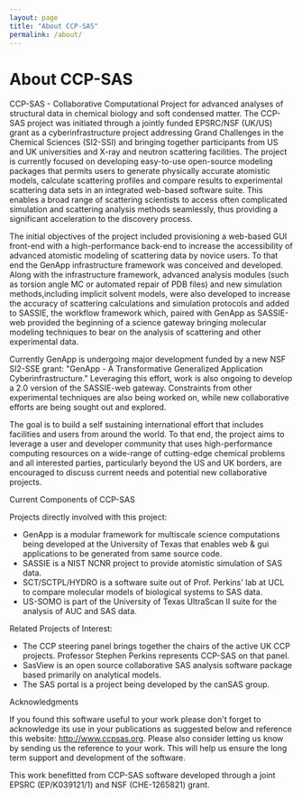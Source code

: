 ```yaml
---
layout: page
title: "About CCP-SAS"
permalink: /about/
---
```

# About CCP-SAS

CCP-SAS - Collaborative Computational Project for advanced analyses of structural data in chemical biology and soft
condensed matter. The CCP-SAS project was initiated through a jointly funded EPSRC/NSF (UK/US) grant as a
cyberinfrastructure project addressing Grand Challenges in the Chemical Sciences (SI2-SSI) and bringing together
participants from US and UK universities and X-ray and neutron scattering facilities. The project is currently focused
on developing easy-to-use open-source modeling packages that permits users to generate physically accurate atomistic
models, calculate scattering profiles and compare results to experimental scattering data sets in an integrated web-based
software suite. This enables a broad range of scattering scientists to access often complicated simulation and scattering
analysis methods seamlessly, thus providing a significant acceleration to the discovery process.

The initial objectives of the project included provisioning a web-based GUI front-end with a high-performance back-end
to increase the accessibility of advanced atomistic modeling of scattering data by novice users. To that end the GenApp
infrastructure framework was conceived and developed. Along with the infrastructure framework, advanced analysis modules
(such as torsion angle MC or automated repair of PDB files) and new simulation methods,including implicit solvent
models, were also developed to increase the accuracy of scattering calculations and simulation protocols and added to
SASSIE, the workflow framework which, paired with GenApp as SASSIE-web provided the beginning of a science gateway
bringing molecular modeling techniques to bear on the analysis of scattering and other experimental data.

Currently GenApp is undergoing major development funded by a new NSF SI2-SSE grant: "GenApp - A Transformative
Generalized Application Cyberinfrastructure." Leveraging this effort, work is also ongoing to develop a 2.0 version of
the SASSIE-web gateway. Constraints from other experimental techniques are also being worked on, while new collaborative
efforts are being sought out and explored.

The goal is to build a self sustaining international effort that includes facilities and users from around the world.
To that end, the project aims to leverage a user and developer community that uses high-performance computing resources
on a wide-range of cutting-edge chemical problems and all interested parties, particularly beyond the US and UK borders,
are encouraged to discuss current needs and potential new collaborative projects.

Current Components of CCP-SAS

Projects directly involved with this project:

* GenApp is a modular framework for multiscale science computations being developed at the University of Texas that
  enables web & gui applications to be generated from same source code.
* SASSIE is a NIST NCNR project to provide atomistic simulation of SAS data.
* SCT/SCTPL/HYDRO is a software suite out of Prof. Perkins' lab at UCL to compare molecular models of biological systems
  to SAS data.
* US-SOMO is part of the University of Texas UltraScan II suite for the analysis of AUC and SAS data.

Related Projects of Interest:

* The CCP steering panel brings together the chairs of the active UK CCP projects. Professor Stephen Perkins represents
  CCP-SAS on that panel.
* SasView is an open source collaborative SAS analysis software package based primarily on analytical models.
* The SAS portal is a project being developed by the canSAS group.

Acknowledgments

If you found this software useful to your work please don't forget to acknowledge its use in your publications as
suggested below and reference this website: http://www.ccpsas.org. Please also consider letting us know by sending us
the reference to your work. This will help us ensure the long term support and development of the software.

This work benefitted from CCP-SAS software developed through a joint EPSRC (EP/K039121/1) and NSF (CHE-1265821) grant.